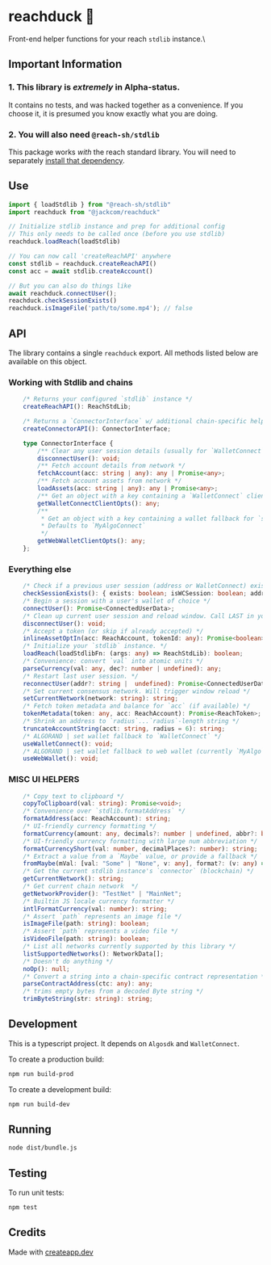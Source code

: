 # reachduck 🦆

Front-end helper functions for your reach `stdlib` instance.\

## Important Information
### 1. This library is *extremely* in Alpha-status. 
It contains no tests, and was hacked together as a convenience. If you choose it, it is presumed you know exactly what you are doing. 

### 2. You will also need `@reach-sh/stdlib`
This package works *with* the reach standard library. You will need to separately [install that dependency](https://www.npmjs.com/package/@reach-sh/stdlib). 

## Use


```typescript
import { loadStdlib } from "@reach-sh/stdlib"
import reachduck from "@jackcom/reachduck"

// Initialize stdlib instance and prep for additional config
// This only needs to be called once (before you use stdlib)
reachduck.loadReach(loadStdlib)

// You can now call 'createReachAPI' anywhere
const stdlib = reachduck.createReachAPI()
const acc = await stdlib.createAccount()

// But you can also do things like
await reachduck.connectUser(); 
reachduck.checkSessionExists()
reachduck.isImageFile('path/to/some.mp4'); // false 
```

## API
The library contains a single `reachduck` export. All methods listed below are available on this object.

### Working with Stdlib and chains
```typescript
    /* Returns your configured `stdlib` instance */
    createReachAPI(): ReachStdLib;

    /* Returns a `ConnectorInterface` w/ additional chain-specific helpers */
    createConnectorAPI(): ConnectorInterface;

    type ConnectorInterface {
        /** Clear any user session details (usually for `WalletConnect`) */
        disconnectUser(): void;
        /** Fetch account details from network */
        fetchAccount(acc: string | any): any | Promise<any>;
        /** Fetch account assets from network */
        loadAssets(acc: string | any): any | Promise<any>;
        /** Get an object with a key containing a `WalletConnect` client instance */
        getWalletConnectClientOpts(): any;
        /**
         * Get an object with a key containing a wallet fallback for `stdlib`.
         * Defaults to `MyAlgoConnect`
         */
        getWebWalletClientOpts(): any;
    };
```

### Everything else
```typescript
    /* Check if a previous user session (address or WalletConnect) exists */
    checkSessionExists(): { exists: boolean; isWCSession: boolean; addr: string | null;};
    /* Begin a session with a user's wallet of choice */
    connectUser(): Promise<ConnectedUserData>;
    /* Clean up current user session and reload window. Call LAST in your app */
    disconnectUser(): void;
    /* Accept a token (or skip if already accepted) */
    inlineAssetOptIn(acc: ReachAccount, tokenId: any): Promise<boolean>;
    /* Initialize your `stdlib` instance. */
    loadReach(loadStdlibFn: (args: any) => ReachStdLib): boolean;
    /* Convenience: convert `val` into atomic units */
    parseCurrency(val: any, dec?: number | undefined): any;
    /* Restart last user session. */
    reconnectUser(addr?: string |  undefined): Promise<ConnectedUserData>;
    /* Set current consensus network. Will trigger window reload */
    setCurrentNetwork(network: string): string;
    /* Fetch token metadata and balance for `acc` (if available) */
    tokenMetadata(token: any, acc: ReachAccount): Promise<ReachToken>;
    /* Shrink an address to `radius`...`radius`-length string */
    truncateAccountString(acct: string, radius = 6): string;
    /* ALGORAND | set wallet fallback to `WalletConnect` */
    useWalletConnect(): void;
    /* ALGORAND | set wallet fallback to web wallet (currently `MyAlgo`) */
    useWebWallet(): void;
```

### MISC UI HELPERS
```typescript
    /* Copy text to clipboard */
    copyToClipboard(val: string): Promise<void>;
    /* Convenience over `stdlib.formatAddress` */
    formatAddress(acc: ReachAccount): string;
    /* UI-friendly currency formatting */
    formatCurrency(amount: any, decimals?: number | undefined, abbr?: boolean): string;
    /* UI-friendly currency formatting with large num abbreviation */
    formatCurrencyShort(val: number, decimalPlaces?: number): string;
    /* Extract a value from a `Maybe` value, or provide a fallback */
    fromMaybe(mVal: [val: "Some" | "None", v: any], format?: (v: any) => any, fallback?: any): any;
    /* Get the current stdlib instance's `connector` (blockchain) */
    getCurrentNetwork(): string;
    /* Get current chain network  */
    getNetworkProvider(): "TestNet" | "MainNet";
    /* Builtin JS locale currency formatter */
    intlFormatCurrency(val: number): string;
    /* Assert `path` represents an image file */
    isImageFile(path: string): boolean;
    /* Assert `path` represents a video file */
    isVideoFile(path: string): boolean;
    /* List all networks currently supported by this library */
    listSupportedNetworks(): NetworkData[];
    /* Doesn't do anything */
    noOp(): null;
    /* Convert a string into a chain-specific contract representation */
    parseContractAddress(ctc: any): any;
    /* trims empty bytes from a decoded Byte string */
    trimByteString(str: string): string;
```

## Development
This is a typescript project. It depends on `Algosdk` and `WalletConnect`.

To create a production build:

```sh
npm run build-prod
```

To create a development build:

```sh
npm run build-dev
```

## Running

```sh
node dist/bundle.js
```

## Testing

To run unit tests:

```sh
npm test
```

## Credits

Made with [createapp.dev](https://createapp.dev/)
